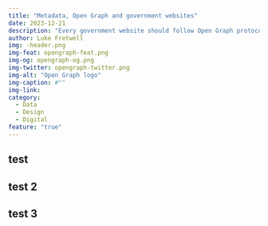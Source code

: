 ```yaml
---
title: "Metadata, Open Graph and government websites"
date: 2023-12-21
description: "Every government website should follow Open Graph protocol and have complete metadata."
author: Luke Fretwell
img: -header.png
img-feat: opengraph-feat.png
img-og: opengraph-og.png
img-twitter: opengraph-twitter.png
img-alt: "Open Graph logo"
img-caption: #""
img-link: 
category:
  - Data
  - Design
  - Digital
feature: "true"
---
```


## test

## test 2

## test 3

